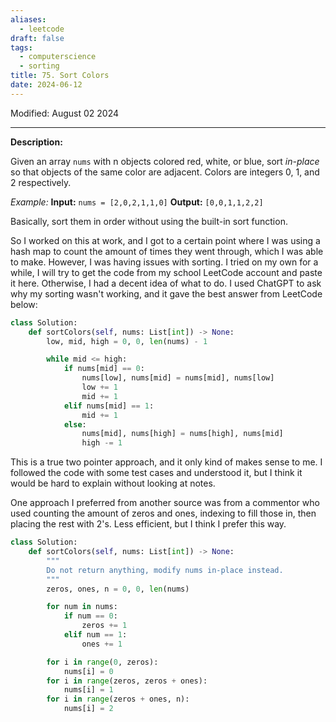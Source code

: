```yaml
---
aliases:
  - leetcode
draft: false
tags:
  - computerscience
  - sorting
title: 75. Sort Colors
date: 2024-06-12
---
```

Modified: August 02 2024 

-------------------------------------------------------------------------------

**Description:**

Given an array `nums` with n objects colored red, white, or blue, sort *in-place* so that objects of the same color are adjacent. Colors are integers 0, 1, and 2 respectively. 

*Example:*
**Input:** `nums = [2,0,2,1,1,0]` 
**Output:** `[0,0,1,1,2,2]`

Basically, sort them in order without using the built-in sort function. 

So I worked on this at work, and I got to a certain point where I was using a hash map to count the amount of times they went through, which I was able to make. However, I was having issues with sorting. I tried on my own for a while, I will try to get the code from my school LeetCode account and paste it here. Otherwise, I had a decent idea of what to do. I used ChatGPT to ask why my sorting wasn't working, and it gave the best answer from LeetCode below:

```python
class Solution:
	def sortColors(self, nums: List[int]) -> None:
		low, mid, high = 0, 0, len(nums) - 1

		while mid <= high:
			if nums[mid] == 0:
				nums[low], nums[mid] = nums[mid], nums[low]
				low += 1
				mid += 1
			elif nums[mid] == 1:
				mid += 1
			else:
				nums[mid], nums[high] = nums[high], nums[mid]
				high -= 1
```

This is a true two pointer approach, and it only kind of makes sense to me. I followed the code with some test cases and understood it, but I think it would be hard to explain without looking at notes. 

One approach I preferred from another source was from a commentor who used counting the amount of zeros and ones, indexing to fill those in, then placing the rest with 2's. Less efficient, but I think I prefer this way.

```python
class Solution:
    def sortColors(self, nums: List[int]) -> None:
        """
        Do not return anything, modify nums in-place instead.
        """
        zeros, ones, n = 0, 0, len(nums)

        for num in nums:
            if num == 0:
                zeros += 1
            elif num == 1:
                ones += 1

        for i in range(0, zeros):
            nums[i] = 0
        for i in range(zeros, zeros + ones):
            nums[i] = 1
        for i in range(zeros + ones, n):
            nums[i] = 2
```
